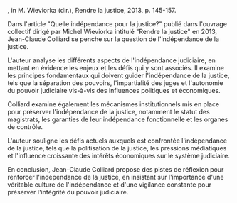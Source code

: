 , in M. Wieviorka (dir.), Rendre la justice, 2013, p. 145-157.

Dans l'article "Quelle indépendance pour la justice?" publié dans l'ouvrage collectif dirigé par Michel Wieviorka intitulé "Rendre la justice" en 2013, Jean-Claude Colliard se penche sur la question de l'indépendance de la justice.

L'auteur analyse les différents aspects de l'indépendance judiciaire, en mettant en évidence les enjeux et les défis qui y sont associés. Il examine les principes fondamentaux qui doivent guider l'indépendance de la justice, tels que la séparation des pouvoirs, l'impartialité des juges et l'autonomie du pouvoir judiciaire vis-à-vis des influences politiques et économiques.

Colliard examine également les mécanismes institutionnels mis en place pour préserver l'indépendance de la justice, notamment le statut des magistrats, les garanties de leur indépendance fonctionnelle et les organes de contrôle.

L'auteur souligne les défis actuels auxquels est confrontée l'indépendance de la justice, tels que la politisation de la justice, les pressions médiatiques et l'influence croissante des intérêts économiques sur le système judiciaire.

En conclusion, Jean-Claude Colliard propose des pistes de réflexion pour renforcer l'indépendance de la justice, en insistant sur l'importance d'une véritable culture de l'indépendance et d'une vigilance constante pour préserver l'intégrité du pouvoir judiciaire.